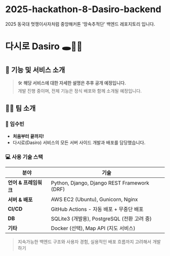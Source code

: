 # 2025-hackathon-8-Dasiro-backend
2025 동국대 멋쟁이사자처럼 중앙해커톤 '땅속추적단' 백엔드 레포지토리 입니다.

# 다시로 Dasiro 🕳️🚶‍♀️


## 📌 기능 및 서비스 소개

> 🛠️ **해당 서비스에 대한 자세한 설명은 추후 공개 예정입니다.**  
> 개발 진행 중이며, 전체 기능은 정식 배포와 함께 소개될 예정입니다.


## 🧑‍💻 팀 소개

### 👋 임수빈

- **처음부터 끝까지!**
- 다시로(Dasiro) 서비스의 모든 서버 사이드 개발과 배포를 담당했습니다.


### 💻 사용 기술 스택

| 분야 | 기술 |
|------|------|
| **언어 & 프레임워크** | Python, Django, Django REST Framework (DRF) |
| **서버 & 배포** | AWS EC2 (Ubuntu), Gunicorn, Nginx |
| **CI/CD** | GitHub Actions - 자동 배포 + 무중단 배포 |
| **DB** | SQLite3 (개발용), PostgreSQL (전환 고려 중) |
| **기타** | Docker (선택), Map API (지도 서비스) |


> 지속가능한 백엔드 구조와 사용자 경험, 실용적인 배포 흐름까지 고려해서 개발하기
